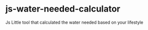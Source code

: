 # js-water-needed-calculator
Js Little tool that calculated the water needed based on your lifestyle
